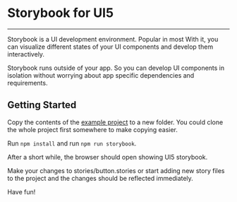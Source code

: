 # Storybook for UI5

---

Storybook is a UI development environment. Popular in most 
With it, you can visualize different states of your UI components and develop them interactively.

Storybook runs outside of your app.
So you can develop UI components in isolation without worrying about app specific dependencies and requirements.

## Getting Started

Copy the contents of the [example project](https://github.com/leon-vg/storybook-ui5/tree/master/examples/ui5-kitchen-sink) to a new folder. You could clone the whole project first somewhere to make copying easier.

Run `npm install` and run `npm run storybook`.

After a short while, the browser should open showing UI5 storybook.

Make your changes to stories/button.stories or start adding new story files to the project and the changes should be reflected immediately.

Have fun!